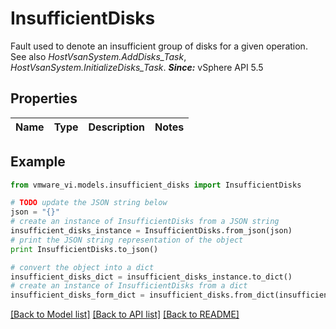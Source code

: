 # InsufficientDisks

Fault used to denote an insufficient group of disks for a given operation.  See also *HostVsanSystem.AddDisks_Task*, *HostVsanSystem.InitializeDisks_Task*.  ***Since:*** vSphere API 5.5 

## Properties
Name | Type | Description | Notes
------------ | ------------- | ------------- | -------------

## Example

```python
from vmware_vi.models.insufficient_disks import InsufficientDisks

# TODO update the JSON string below
json = "{}"
# create an instance of InsufficientDisks from a JSON string
insufficient_disks_instance = InsufficientDisks.from_json(json)
# print the JSON string representation of the object
print InsufficientDisks.to_json()

# convert the object into a dict
insufficient_disks_dict = insufficient_disks_instance.to_dict()
# create an instance of InsufficientDisks from a dict
insufficient_disks_form_dict = insufficient_disks.from_dict(insufficient_disks_dict)
```
[[Back to Model list]](../README.md#documentation-for-models) [[Back to API list]](../README.md#documentation-for-api-endpoints) [[Back to README]](../README.md)


